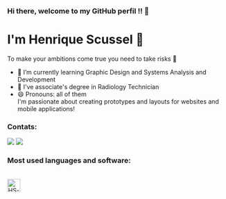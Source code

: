 ### Hi there, welcome to my GitHub perfil !! 👋
# I'm Henrique Scussel 🥀 
To make your ambitions come true you need to take risks 🤞
- 📖 I’m currently learning Graphic Design and Systems Analysis and Development
- 🦴 I've associate's degree in Radiology Technician 
- 😄 Pronouns: all of them <br>
I'm passionate about creating prototypes and layouts for websites and mobile applications!

### Contats: 
<a href="https://instagram.com/hscussel/" target="_blank"><img src="https://img.shields.io/badge/-Instagram-%23E4405F?style=for-the-badge&logo=instagram&logoColor=white" target="_blank"></a>
<a href="https://www.linkedin.com/in/henrique-boos-scussel-da-roza-64533b209/" target="_blank"><img src="https://img.shields.io/badge/-LinkedIn-%230077B5?style=for-the-badge&logo=linkedin&logoColor=white" target="_blank"></a>   
</div>

### Most used languages and software:
<div style="display: inline-block"> <br>
  <img allign="center" alt="HS-HTML" height = "30" widht = "40" src = "https://img.shields.io/badge/HTML5-E34F26?style=for-the-badge&logo=html5&logoColor=white"
</div>
